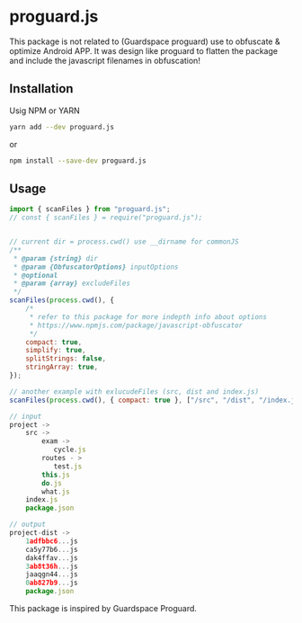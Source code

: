 # proguard.js
This package is not related to (Guardspace proguard) use to obfuscate & optimize Android APP. It was design like proguard to flatten the package and include the javascript filenames in obfuscation!

## Installation
Usig NPM or YARN
``` sh
yarn add --dev proguard.js
```
or
``` sh
npm install --save-dev proguard.js
 ```
## Usage

``` js
import { scanFiles } from "proguard.js";
// const { scanFiles } = require("proguard.js");


// current dir = process.cwd() use __dirname for commonJS
/**
 * @param {string} dir
 * @param {ObfuscatorOptions} inputOptions
 * @optional
 * @param {array} excludeFiles
 */
scanFiles(process.cwd(), {
    /*
     * refer to this package for more indepth info about options
     * https://www.npmjs.com/package/javascript-obfuscator
     */
    compact: true,
    simplify: true,
    splitStrings: false,
    stringArray: true,
});

// another example with exlucudeFiles (src, dist and index.js)
scanFiles(process.cwd(), { compact: true }, ["/src", "/dist", "/index.js"])

// input
project ->
    src ->
        exam ->
           cycle.js
        routes - >
           test.js
        this.js
        do.js
        what.js
    index.js
    package.json

// output
project-dist ->
    1adfbbc6...js
    ca5y77b6...js
    dak4ffav...js
    3ab8t36h...js
    jaaqgn44...js
    0ab827b9...js
    package.json

```

This package is inspired by Guardspace Proguard.